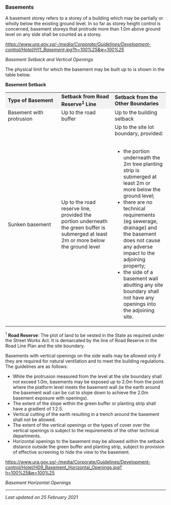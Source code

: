 ### Basements

A basement storey refers to a storey of a building which may be
partially or wholly below the existing ground level. In so far as storey
height control is concerned, basement storeys that protrude more than
1.0m above ground level on any side shall be counted as a storey. 

*<https://www.ura.gov.sg/-/media/Corporate/Guidelines/Development-control/Hotel/H11_Basement.jpg?h=100%25&w=100%25>*

*Basement Setback and Vertical Openings*

The physical limit for which the basement may be built up to is shown in
the table below.

**Basement Setback**

<table>
<colgroup>
<col style="width: 33%" />
<col style="width: 33%" />
<col style="width: 33%" />
</colgroup>
<tbody>
<tr class="odd">
<td style="background-color: #f2f2f2"><strong>Type of
Basement</strong></td>
<td style="background-color: #f2f2f2"><strong>Setback from Road
Reserve<sup>1</sup> Line</strong></td>
<td style="background-color: #f2f2f2"><strong>Setback from the Other
Boundaries</strong></td>
</tr>
<tr class="even">
<td>Basement with protrusion</td>
<td>Up to the road buffer</td>
<td>Up to the building setback</td>
</tr>
<tr class="odd">
<td>Sunken basement</td>
<td>Up to the road reserve line, provided the portion underneath the
green buffer is submerged at least 2m or more below the ground
level</td>
<td>Up to the site lot boundary, provided:<br />
<br />
&#10;<ul>
<li>the portion underneath the 2m tree planting strip is submerged at
least 2m or more below the ground level;</li>
<li>there are no technical requirements (eg sewerage, drainage) and the
basement does not cause any adverse impact to the adjoining
property;</li>
<li>the side of a basement wall abutting any site boundary shall not
have any openings into the adjoining site.</li>
</ul></td>
</tr>
</tbody>
</table>

<sup>1</sup> **Road Reserve**: The plot of land to be vested in the
State as required under the Street Works Act. It is demarcated by the
line of Road Reserve in the Road Line Plan and the site boundary.

Basements with vertical openings on the side walls may be allowed only
if they are required for natural ventilation and to meet the building
regulations. The guidelines are as follows:

-   While the protrusion measured from the level at the site boundary
    shall not exceed 1.0m, basements may be exposed up to 2.0m from the
    point where the platform level meets the basement wall (ie the earth
    around the basement wall can be cut to slope down to achieve the
    2.0m basement exposure with openings).
-   The extent of the slope within the green buffer or planting strip
    shall have a gradient of 1:2.5.
-   Vertical cutting of the earth resulting in a trench around the
    basement shall not be allowed.
-   The extent of the vertical openings or the types of cover over the
    vertical openings is subject to the requirements of the other
    technical departments.
-   Horizontal openings to the basement may be allowed within the
    setback distance outside the green buffer and planting strip,
    subject to provision of effective screening to hide the view to the
    basement.

<https://www.ura.gov.sg/-/media/Corporate/Guidelines/Development-control/Hotel/H09_Basement_Horizontal_Openings.jpg?h=100%25&w=100%25>

*Basement Horizontal Openings*

------------------------------------------------------------------------

*Last updated on 25 February 2021*
